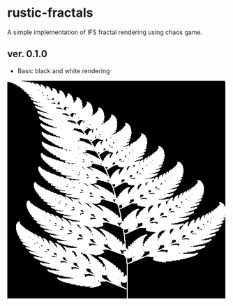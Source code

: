 # rustic-fractals
A simple implementation of IFS fractal rendering using chaos game.

## ver. 0.1.0

* Basic black and white rendering


![Barnsley fern](fractal.png)

